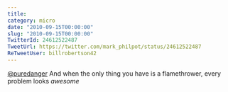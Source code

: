 ```yaml
---
title: 
category: micro
date: "2010-09-15T00:00:00"
slug: "2010-09-15T00:00:00"
TwitterId: 24612522487
TweetUrl: https://twitter.com/mark_philpot/status/24612522487
ReTweetUser: billrobertson42
---
```


<i class="fa fa-retweet" aria-hidden="true"></i> [@puredanger](https://twitter.com/puredanger) And when the only thing you have is a flamethrower, every problem looks *awesome*